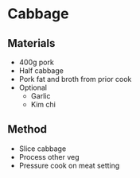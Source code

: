# Cabbage
## Materials
* 400g pork
* Half cabbage
* Pork fat and broth from prior cook
* Optional
    * Garlic
    * Kim chi

## Method
* Slice cabbage
* Process other veg
* Pressure cook on meat setting
